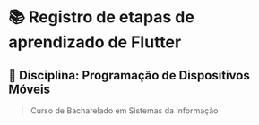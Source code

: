# :books: Registro de etapas de aprendizado de Flutter 

## :book: Disciplina: Programação de Dispositivos Móveis

> Curso de Bacharelado em Sistemas da Informação
